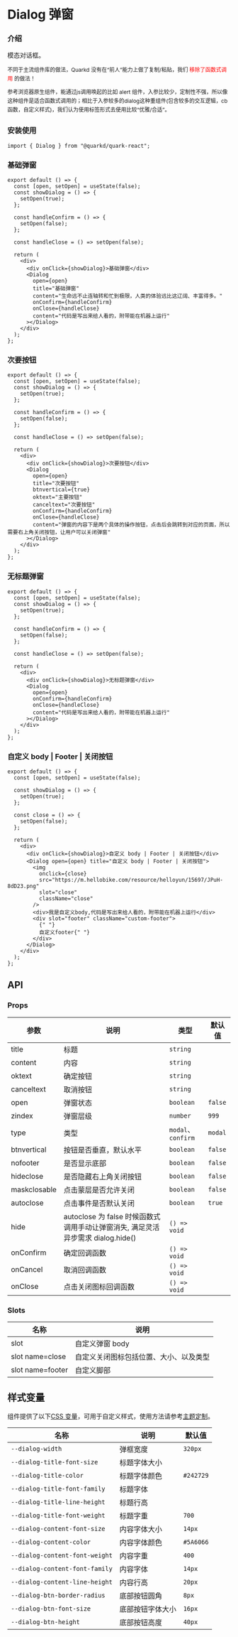 # Dialog 弹窗

### 介绍

模态对话框。

<p style="margin: 10px 0; line-height: 20px; font-size: 12px; ">
  不同于主流组件库的做法，Quarkd 没有在“前人”能力上做了复制/粘贴，我们 <span style="color: red; ">移除了函数式调用</span> 的做法！
</p>
<p style="margin: 10px 0; line-height: 20px; font-size: 12px; ">
  参考浏览器原生组件，能通过js调用唤起的比如 alert 组件，入参比较少，定制性不强，所以像这种组件是适合函数式调用的；相比于入参较多的dialog这种重组件(包含较多的交互逻辑，cb函数，自定义样式)，我们认为使用标签形式去使用比较“优雅/合适”。
</p>

### 安装使用

```tsx
import { Dialog } from "@quarkd/quark-react";
```

### 基础弹窗

```tsx
export default () => {
  const [open, setOpen] = useState(false);
  const showDialog = () => {
    setOpen(true);
  };

  const handleConfirm = () => {
    setOpen(false);
  };

  const handleClose = () => setOpen(false);

  return (
    <div>
      <div onClick={showDialog}>基础弹窗</div>
      <Dialog
        open={open}
        title="基础弹窗"
        content="生命远不止连轴转和忙到极限，人类的体验远比这辽阔、丰富得多。"
        onConfirm={handleConfirm}
        onClose={handleClose}
        content="代码是写出来给人看的，附带能在机器上运行"
      ></Dialog>
    </div>
  );
};
```

### 次要按钮

```tsx
export default () => {
  const [open, setOpen] = useState(false);
  const showDialog = () => {
    setOpen(true);
  };

  const handleConfirm = () => {
    setOpen(false);
  };

  const handleClose = () => setOpen(false);

  return (
    <div>
      <div onClick={showDialog}>次要按钮</div>
      <Dialog
        open={open}
        title="次要按钮"
        btnvertical={true}
        oktext="主要按钮"
        canceltext="次要按钮"
        onConfirm={handleConfirm}
        onClose={handleClose}
        content="弹窗的内容下是两个具体的操作按钮，点击后会跳转到对应的页面，所以需要右上角关闭按钮，让用户可以关闭弹窗"
      ></Dialog>
    </div>
  );
};
```

### 无标题弹窗

```tsx
export default () => {
  const [open, setOpen] = useState(false);
  const showDialog = () => {
    setOpen(true);
  };

  const handleConfirm = () => {
    setOpen(false);
  };

  const handleClose = () => setOpen(false);

  return (
    <div>
      <div onClick={showDialog}>无标题弹窗</div>
      <Dialog
        open={open}
        onConfirm={handleConfirm}
        onClose={handleClose}
        content="代码是写出来给人看的，附带能在机器上运行"
      ></Dialog>
    </div>
  );
};
```

### 自定义 body | Footer | 关闭按钮

```tsx
export default () => {
  const [open, setOpen] = useState(false);

  const showDialog = () => {
    setOpen(true);
  };

  const close = () => {
    setOpen(false);
  };

  return (
    <div>
      <div onClick={showDialog}>自定义 body | Footer | 关闭按钮</div>
      <Dialog open={open} title="自定义 body | Footer | 关闭按钮">
        <img
          onclick={close}
          src="https://m.hellobike.com/resource/helloyun/15697/JPuH-8dD23.png"
          slot="close"
          className="close"
        />
        <div>我是自定义body,代码是写出来给人看的，附带能在机器上运行</div>
        <div slot="footer" className="custom-footer">
          {" "}
          自定义footer{" "}
        </div>
      </Dialog>
    </div>
  );
};
```

## API

### Props

| 参数         | 说明                                                                            | 类型               | 默认值  |
| ------------ | ------------------------------------------------------------------------------- | ------------------ | ------- |
| title        | 标题                                                                            | `string`           |
| content      | 内容                                                                            | `string`           |
| oktext       | 确定按钮                                                                        | `string`           |
| canceltext   | 取消按钮                                                                        | `string`           |
| open         | 弹窗状态                                                                        | `boolean`          | `false` |
| zindex       | 弹窗层级                                                                        | `number`           | `999`   |
| type         | 类型                                                                            | `modal`、`confirm` | `modal` |
| btnvertical  | 按钮是否垂直，默认水平                                                          | `boolean`          | `false` |
| nofooter     | 是否显示底部                                                                    | `boolean`          | `false` |
| hideclose    | 是否隐藏右上角关闭按钮                                                          | `boolean`          | `false` |
| maskclosable | 点击蒙层是否允许关闭                                                            | `boolean`          | `false` |
| autoclose    | 点击事件是否默认关闭                                                            | `boolean`          | `true`  |
| hide         | autoclose 为 false 时候函数式调用手动让弹窗消失, 满足灵活异步需求 dialog.hide() | `() => void`       |
| onConfirm    | 确定回调函数                                                                    | `() => void`       |
| onCancel     | 取消回调函数                                                                    | `() => void`       |
| onClose      | 点击关闭图标回调函数                                                            | `() => void`       |

### Slots

| 名称             | 说明                                   |
| ---------------- | -------------------------------------- |
| slot             | 自定义弹窗 body                        |
| slot name=close  | 自定义关闭图标包括位置、大小、以及类型 |
| slot name=footer | 自定义脚部                             |

## 样式变量

组件提供了以下[CSS 变量](https://developer.mozilla.org/zh-CN/docs/Web/CSS/Using_CSS_custom_properties)，可用于自定义样式，使用方法请参考[主题定制](#/zh-CN/guide/theme)。

| 名称                           | 说明             | 默认值    |
| ------------------------------ | ---------------- | --------- |
| `--dialog-width`               | 弹框宽度         | `320px`   |
| `--dialog-title-font-size`     | 标题字体大小     |
| `--dialog-title-color`         | 标题字体颜色     | `#242729` |
| `--dialog-title-font-family`   | 标题字体         |
| `--dialog-title-line-height`   | 标题行高         |
| `--dialog-title-font-weight`   | 标题字重         | `700`     |
| `--dialog-content-font-size`   | 内容字体大小     | `14px`    |
| `--dialog-content-color`       | 内容字体颜色     | `#5A6066` |
| `--dialog-content-font-weight` | 内容字重         | `400`     |
| `--dialog-content-font-family` | 内容字体         | `14px`    |
| `--dialog-content-line-height` | 内容行高         | `20px`    |
| `--dialog-btn-border-radius`   | 底部按钮圆角     | `8px`     |
| `--dialog-btn-font-size`       | 底部按钮字体大小 | `16px`    |
| `--dialog-btn-height`          | 底部按钮高度     | `40px`    |
